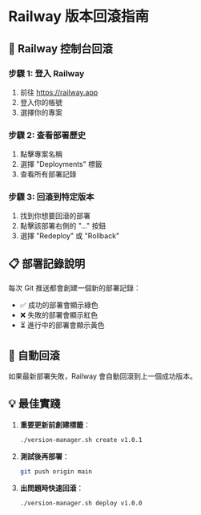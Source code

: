 # Railway 版本回滾指南

## 🚀 Railway 控制台回滾

### 步驟 1: 登入 Railway
1. 前往 https://railway.app
2. 登入你的帳號
3. 選擇你的專案

### 步驟 2: 查看部署歷史
1. 點擊專案名稱
2. 選擇 "Deployments" 標籤
3. 查看所有部署記錄

### 步驟 3: 回滾到特定版本
1. 找到你想要回滾的部署
2. 點擊該部署右側的 "..." 按鈕
3. 選擇 "Redeploy" 或 "Rollback"

## 📋 部署記錄說明

每次 Git 推送都會創建一個新的部署記錄：
- ✅ 成功的部署會顯示綠色
- ❌ 失敗的部署會顯示紅色
- ⏳ 進行中的部署會顯示黃色

## 🔄 自動回滾

如果最新部署失敗，Railway 會自動回滾到上一個成功版本。

## 💡 最佳實踐

1. **重要更新前創建標籤**：
   ```bash
   ./version-manager.sh create v1.0.1
   ```

2. **測試後再部署**：
   ```bash
   git push origin main
   ```

3. **出問題時快速回滾**：
   ```bash
   ./version-manager.sh deploy v1.0.0
   ```


